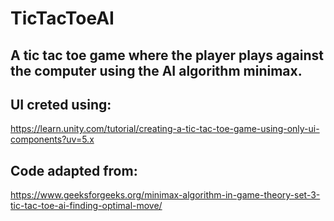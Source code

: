 # TicTacToeAI
## A tic tac toe game where the player plays against the computer using the AI algorithm minimax.
## UI creted using:
<https://learn.unity.com/tutorial/creating-a-tic-tac-toe-game-using-only-ui-components?uv=5.x>
## Code adapted from:
<https://www.geeksforgeeks.org/minimax-algorithm-in-game-theory-set-3-tic-tac-toe-ai-finding-optimal-move/>
